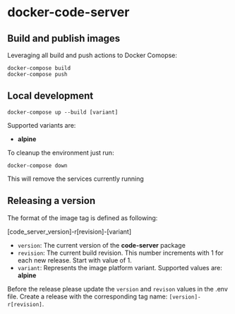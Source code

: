 # docker-code-server

## Build and publish images

Leveraging all build and push actions to Docker Comopse:

    docker-compose build
    docker-compose push

## Local development

    docker-compose up --build [variant]

Supported variants are:

* **alpine**

To cleanup the environment just run:

    docker-compose down

This will remove the services currently running

## Releasing a version

The format of the image tag is defined as following:

[code_server_version]-r[revision]-[variant]

* `version`: The current version of the **code-server** package
* `revision`: The current build revision. This number increments with 1 for each new release. Start with value of 1.
* `variant`: Represents the image platform variant. Supported values are: **alpine**

Before the release please update the `version` and `revison` values in the .env file. Create a release with the corresponding tag name: `[version]-r[revision]`.
